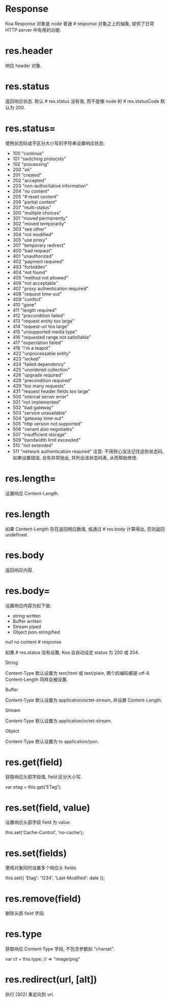 # Response

Koa Response 对象是 node 普通 # response 对象之上的抽象, 提供了日常 HTTP server 中有用的功能.

# res.header

响应 header 对象.

# res.status

返回响应状态. 默认 # res.status 没有值, 而不是像 node 的 # res.statusCode 默认为 200.

# res.status=

使用状态码或不区分大小写的字符串设置响应状态:

- 100 "continue"
- 101 "switching protocols"
- 102 "processing"
- 200 "ok"
- 201 "created"
- 202 "accepted"
- 203 "non-authoritative information"
- 204 "no content"
- 205 "# reset content"
- 206 "partial content"
- 207 "multi-status"
- 300 "multiple choices"
- 301 "moved permanently"
- 302 "moved temporarily"
- 303 "see other"
- 304 "not modified"
- 305 "use proxy"
- 307 "temporary redirect"
- 400 "bad request"
- 401 "unauthorized"
- 402 "payment required"
- 403 "forbidden"
- 404 "not found"
- 405 "method not allowed"
- 406 "not acceptable"
- 407 "proxy authentication required"
- 408 "request time-out"
- 409 "conflict"
- 410 "gone"
- 411 "length required"
- 412 "precondition failed"
- 413 "request entity too large"
- 414 "request-uri too large"
- 415 "unsupported media type"
- 416 "requested range not satisfiable"
- 417 "expectation failed"
- 418 "i'm a teapot"
- 422 "unprocessable entity"
- 423 "locked"
- 424 "failed dependency"
- 425 "unordered collection"
- 426 "upgrade required"
- 428 "precondition required"
- 429 "too many requests"
- 431 "request header fields too large"
- 500 "internal server error"
- 501 "not implemented"
- 502 "bad gateway"
- 503 "service unavailable"
- 504 "gateway time-out"
- 505 "http version not supported"
- 506 "variant also negotiates"
- 507 "insufficient storage"
- 509 "bandwidth limit exceeded"
- 510 "not extended"
- 511 "network authentication required"
注意: 不用担心没法记住这些状态码, 如果设置错误, 会有异常抛出, 并列出该状态码表, 从而帮助修改.

# res.length=

设置响应 Content-Length.

# res.length

如果 Content-Length 存在返回相应数值, 或通过 # res.body 计算得出, 否则返回 undefined.


# res.body

返回响应内容.

# res.body=

设置响应内容为如下值:

- string written
- Buffer written
- Stream piped
- Object json-stringified


null no content # response

如果 # res.status 没有设置, Koa 会自动设定 status 为 200 或 204.

String

Content-Type 默认设置为 text/html 或 text/plain, 两个的编码都是 utf-8. Content-Length 同样会被设置.

Buffer

Content-Type 默认设置为 application/octet-stream, 并设置 Content-Length.

Stream

Content-Type 默认设置为 application/octet-stream.

Object

Content-Type 默认设置为 to application/json.


# res.get(field)

获取响应头部字段值, field 区分大小写.

var etag = this.get('ETag');

# res.set(field, value)

设置响应头部字段 field 为 value:

this.set('Cache-Control', 'no-cache');

# res.set(fields)

使用对象同时设置多个响应头 fields

this.set({
  'Etag': '1234',
  'Last-Modified': date
});
# res.remove(field)

删除头部 field 字段.

# res.type

获取响应 Content-Type 字段, 不包含参数如 "charset".

var ct = this.type;
// => "image/png"


# res.redirect(url, [alt])

执行 [302] 重定向到 url.
